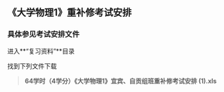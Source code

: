 ## 《大学物理1》重补修考试安排

### 具体参见考试安排文件

进入**“复习资料”**目录

找到下列文件下载

> **64学时（4学分）《大学物理1》宜宾、自贡组班重补修考试安排 (1).xls**







